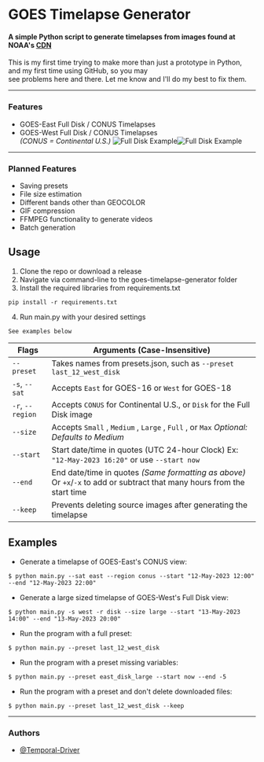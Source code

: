 

# GOES Timelapse Generator  
  
#### A simple Python script to generate timelapses from images found at NOAA's [CDN](https://cdn.star.nesdis.noaa.gov/GOES16/)  
  
This is my first time trying to make more than just a prototype in Python, and my first time using GitHub, so you may  
see problems here and there. Let me know and I'll do my best to fix them.  
___  
  
### Features  
  
- GOES-East Full Disk / CONUS Timelapses  
- GOES-West Full Disk / CONUS Timelapses  
*(CONUS = Continental U.S.)*  ![Full Disk Example](https://raw.githubusercontent.com/secondbyte/gtg-images/main/Full%20Disk%20Example.png)![Full Disk Example](https://raw.githubusercontent.com/secondbyte/gtg-images/main/CONUS%20Example.png)
___  
  
### Planned Features  
  
- Saving presets
- File size estimation
- Different bands other than GEOCOLOR
- GIF compression  
- FFMPEG functionality to generate videos  
- Batch generation  
  
## Usage  
  
1. Clone the repo or download a release  
2. Navigate via command-line to the goes-timelapse-generator folder  
3. Install the required libraries from requirements.txt  
  
```shell  
pip install -r requirements.txt
```  
  
4. Run main.py with your desired settings  
  
```shell  
See examples below
```  
  
| Flags | Arguments (Case-Insensitive) |  
|------------------|-----------------------------------------------------------------------------------------------------------------|  
| `--preset` | Takes names from presets.json, such as `--preset last_12_west_disk` |
| `-s`, `--sat` | Accepts `East` for GOES-16 or `West` for GOES-18 |  
| `-r`, `--region` | Accepts `CONUS` for Continental U.S., or `Disk` for the Full Disk image |  
| `--size` | Accepts `Small` , `Medium` , `Large` , `Full` , or `Max`  *Optional: Defaults to Medium* |  
| `--start` | Start date/time in quotes (UTC 24-hour Clock) Ex: `"12-May-2023 16:20"` or use `--start now` |  
| `--end` | End date/time in quotes *(Same formatting as above)* Or `+x`/`-x` to add or subtract that many hours from the start time |  
| `--keep` | Prevents deleting source images after generating the timelapse |
  
## Examples  
  
- Generate a timelapse of GOES-East's CONUS view:  
  
```shell  
$ python main.py --sat east --region conus --start "12-May-2023 12:00" --end "12-May-2023 22:00"
```  
  
- Generate a large sized timelapse of GOES-West's Full Disk view:  
  
```shell  
$ python main.py -s west -r disk --size large --start "13-May-2023 14:00" --end "13-May-2023 20:00"
```  
  
- Run the program with a full preset:  
  
```shell  
$ python main.py --preset last_12_west_disk
```  
- Run the program with a preset missing variables:  
  
```shell  
$ python main.py --preset east_disk_large --start now --end -5
``` 
- Run the program with a preset and don't delete downloaded files:  
  
```shell  
$ python main.py --preset last_12_west_disk --keep
``` 
  
___  
  
### Authors  
  
- [@Temporal-Driver](https://www.github.com/temporal-driver)
